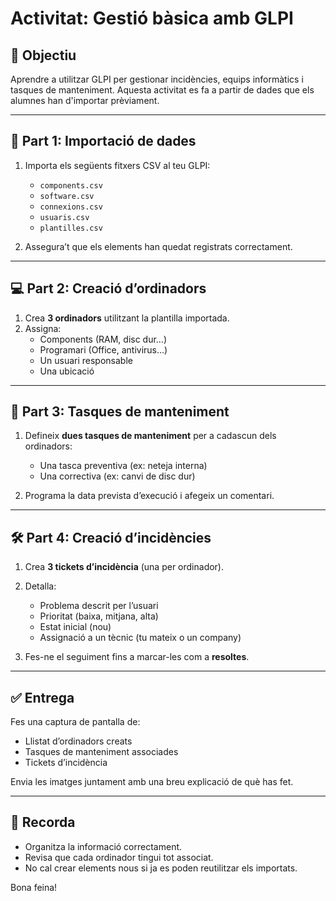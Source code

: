 # Activitat: Gestió bàsica amb GLPI

## 🎯 Objectiu

Aprendre a utilitzar GLPI per gestionar incidències, equips informàtics i tasques de manteniment. Aquesta activitat es fa a partir de dades que els alumnes han d'importar prèviament.

---

## 📝 Part 1: Importació de dades

1. Importa els següents fitxers CSV al teu GLPI:
   - `components.csv`
   - `software.csv`
   - `connexions.csv`
   - `usuaris.csv`
   - `plantilles.csv`

2. Assegura’t que els elements han quedat registrats correctament.

---

## 💻 Part 2: Creació d’ordinadors

1. Crea **3 ordinadors** utilitzant la plantilla importada.
2. Assigna:
   - Components (RAM, disc dur…)
   - Programari (Office, antivirus…)
   - Un usuari responsable
   - Una ubicació

---

## 🔧 Part 3: Tasques de manteniment

1. Defineix **dues tasques de manteniment** per a cadascun dels ordinadors:
   - Una tasca preventiva (ex: neteja interna)
   - Una correctiva (ex: canvi de disc dur)

2. Programa la data prevista d’execució i afegeix un comentari.

---

## 🛠️ Part 4: Creació d’incidències

1. Crea **3 tickets d’incidència** (una per ordinador).
2. Detalla:
   - Problema descrit per l’usuari
   - Prioritat (baixa, mitjana, alta)
   - Estat inicial (nou)
   - Assignació a un tècnic (tu mateix o un company)

3. Fes-ne el seguiment fins a marcar-les com a **resoltes**.

---

## ✅ Entrega

Fes una captura de pantalla de:
- Llistat d’ordinadors creats
- Tasques de manteniment associades
- Tickets d’incidència

Envia les imatges juntament amb una breu explicació de què has fet.

---

## 📌 Recorda

- Organitza la informació correctament.
- Revisa que cada ordinador tingui tot associat.
- No cal crear elements nous si ja es poden reutilitzar els importats.

Bona feina!
